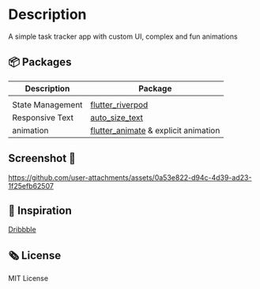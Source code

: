 # Description
A simple task tracker app with custom UI, complex and fun animations

## 📦 Packages 
| Description    |   Package |
| ---------| -------|
| |
| State Management | [flutter_riverpod](https://pub.dev/packages/flutter_riverpod)
|Responsive Text | [auto_size_text](https://pub.dev/packages/auto_size_text) |
| animation | [flutter_animate](https://pub.dev/packages/flutter_animate) & explicit animation |

## Screenshot 📸



https://github.com/user-attachments/assets/0a53e822-d94c-4d39-ad23-1f25efb62507


## 💭 Inspiration

[Dribbble](https://dribbble.com/shots/20018923-Task-Tracker-Mobile-IOS-App)

## 🗞️ License
MIT License

